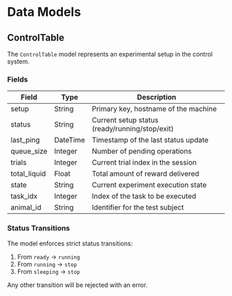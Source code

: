 # Data Models

## ControlTable

The `ControlTable` model represents an experimental setup in the control system.

### Fields

| Field        | Type      | Description                                    |
|--------------|-----------|------------------------------------------------|
| setup        | String    | Primary key, hostname of the machine           |
| status       | String    | Current setup status (ready/running/stop/exit) |
| last_ping    | DateTime  | Timestamp of the last status update            |
| queue_size   | Integer   | Number of pending operations                   |
| trials       | Integer   | Current trial index in the session             |
| total_liquid | Float     | Total amount of reward delivered               |
| state        | String    | Current experiment execution state             |
| task_idx     | Integer   | Index of the task to be executed               |
| animal_id    | String    | Identifier for the test subject                |

### Status Transitions

The model enforces strict status transitions:

1. From `ready` → `running`
2. From `running` → `stop`
3. From `sleeping` → `stop`

Any other transition will be rejected with an error.
